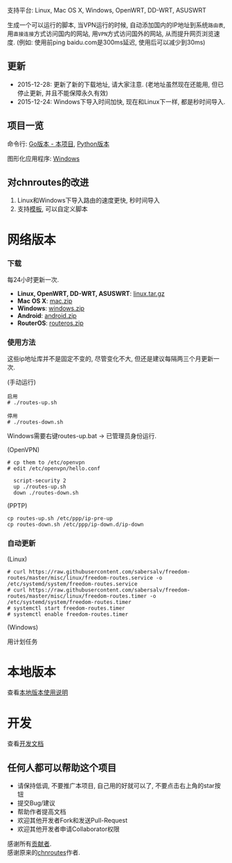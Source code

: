 支持平台: Linux, Mac OS X, Windows, OpenWRT, DD-WRT, ASUSWRT

生成一个可以运行的脚本, 当VPN运行的时候, 自动添加国内的IP地址到系统`路由表`, 用`直接连接`方式访问国内的网站, 用`VPN`方式访问国外的网站, 从而提升网页浏览速度. (例如: 使用前ping baidu.com是300ms延迟, 使用后可以减少到30ms)

## 更新

- 2015-12-28: 更新了新的下载地址, 请大家注意. (老地址虽然现在还能用, 但已停止更新, 并且不能保障永久有效)
- 2015-12-24: Windows下导入时间加快, 现在和Linux下一样, 都是秒时间导入.

## 项目一览
命令行: [Go版本 - 本项目](https://github.com/sabersalv/freedom-routes), [Python版本](https://github.com/fivesheep/chnroutes)

图形化应用程序: [Windows](https://github.com/cqjjjzr/freedom-routes#windows%E7%89%88%E5%9B%BE%E5%BD%A2%E5%8C%96%E5%BA%94%E7%94%A8%E7%A8%8B%E5%BA%8F)

## 对chnroutes的改进

1. Linux和Windows下导入路由的速度更快, 秒时间导入
2. 支持[模板](https://github.com/sabersalv/freedom-routes/tree/master/routes/templates), 可以自定义脚本

# 网络版本

### 下载

每24小时更新一次.

- **Linux, OpenWRT, DD-WRT, ASUSWRT**: [linux.tar.gz](https://raw.githubusercontent.com/sabersalv/freedom-routes/dist/linux.tar.gz)
- **Mac OS X**: [mac.zip](https://raw.githubusercontent.com/sabersalv/freedom-routes/dist/mac.zip)
- **Windows**: [windows.zip](https://raw.githubusercontent.com/sabersalv/freedom-routes/dist/windows.zip)
- **Android**: [android.zip](https://raw.githubusercontent.com/sabersalv/freedom-routes/dist/android.zip)
- **RouterOS**: [routeros.zip](https://raw.githubusercontent.com/sabersalv/freedom-routes/dist/routeros.zip)

### 使用方法

这些ip地址库并不是固定不变的, 尽管变化不大, 但还是建议每隔两三个月更新一次.

(手动运行)

```
启用
# ./routes-up.sh

停用
# ./routes-down.sh
```

Windows需要右键routes-up.bat -> 已管理员身份运行.

(OpenVPN)

```
# cp them to /etc/openvpn
# edit /etc/openvpn/hello.conf

  script-security 2
  up ./routes-up.sh
  down ./routes-down.sh
```

(PPTP)

```
cp routes-up.sh /etc/ppp/ip-pre-up
cp routes-down.sh /etc/ppp/ip-down.d/ip-down
```

### 自动更新

(Linux)

```
# curl https://raw.githubusercontent.com/sabersalv/freedom-routes/master/misc/linux/freedom-routes.service -o /etc/systemd/system/freedom-routes.service
# curl https://raw.githubusercontent.com/sabersalv/freedom-routes/master/misc/linux/freedom-routes.timer -o /etc/systemd/system/freedom-routes.timer
# systemctl start freedom-routes.timer
# systemctl enable freedom-routes.timer
```

(Windows)

用计划任务

# 本地版本

查看[本地版本使用说明](https://github.com/sabersalv/freedom-routes/blob/master/docs/local.md)

# 开发

查看[开发文档](https://github.com/sabersalv/freedom-routes/blob/master/docs/Development.md)

## 任何人都可以帮助这个项目

- 请保持低调, 不要推广本项目, 自己用的好就可以了, 不要点击右上角的star按钮
- 提交Bug/建议
- 帮助作者提高文档
- 欢迎其他开发者Fork和发送Pull-Request
- 欢迎其他开发者申请Collaborator权限

感谢所有[贡献者](https://github.com/sabersalv/freedom-routes/contributors). </br>
感谢原来的[chnroutes](https://github.com/fivesheep/chnroutes)作者.
